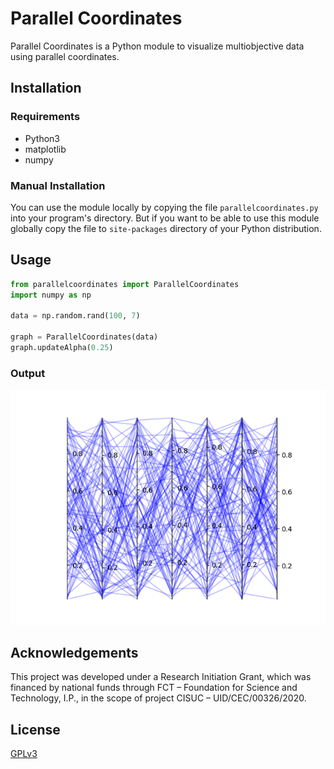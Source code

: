 
# Parallel Coordinates

Parallel Coordinates is a Python module to visualize multiobjective data using parallel coordinates.

## Installation

### Requirements
* Python3
* matplotlib
* numpy

### Manual Installation
You can use the module locally by copying the file ```parallelcoordinates.py``` into your program's directory. But if you want to be able to use this module globally copy the file to ```site-packages``` directory of your Python distribution.

## Usage

```python
from parallelcoordinates import ParallelCoordinates
import numpy as np

data = np.random.rand(100, 7)

graph = ParallelCoordinates(data)
graph.updateAlpha(0.25)
```

### Output

![alt text](img/readme.png "Parallel Coordinates")


## Acknowledgements

This project was developed under a Research Initiation Grant, which was financed by national funds through FCT – Foundation for Science and Technology, I.P., in the scope of project CISUC – UID/CEC/00326/2020.

## License
[GPLv3](LICENSE)